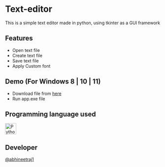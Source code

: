 # Text-editor
This is a simple text editor made in python, using tkinter as a GUI framework

## Features
*	Open text file
*	Create text file
*	Save text file
*	Apply Custom font

## Demo (For Windows 8 | 10 | 11)
*	Download file from [here](http://github.com/abhineetraj1/text-editor/raw/main/app.exe)
*	Run app.exe file

## Programming language used
<a href="https://www.python.org/" target="_blank" rel="noreferrer"><img src="https://raw.githubusercontent.com/danielcranney/readme-generator/main/public/icons/skills/python-colored.svg" width="36" height="36" alt="Python" /></a>

## Developer

[@abhineetraj1](https://github.com/abhineetraj1)